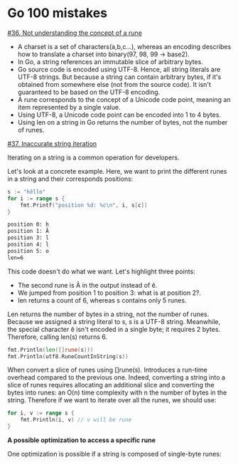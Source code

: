 # Go 100 mistakes

[#36. Not understanding the concept of a rune](./5.%20Strings.md#36-not-understanding-the-concept-of-a-rune)

- A charset is a set of characters(a,b,c...), whereas an encoding describes how to translate a charset into binary(97, 98, 99 -> base2).
- In Go, a string references an immutable slice of arbitrary bytes.
- Go source code is encoded using UTF-8. Hence, all string literals are UTF-8 strings. But because a string can contain arbitrary bytes, if it's obtained from somewhere else (not from the source code). It isn't guaranteed to be based on the UTF-8 encoding.
- A rune corresponds to the concept of a Unicode code point, meaning an item represented by a single value.
- Using UTF-8, a Unicode code point can be encoded into 1 to 4 bytes.
- Using len on a string in Go returns the number of bytes, not the number of runes.

[#37. Inaccurate string iteration]("./5.%20Strings.md#37-inaccurate-string-iteration")

Iterating on a string is a common operation for developers.

Let's look at a concrete example. Here, we want to print the different runes in a string and their corresponds positions:

```go
s := "hêllo"
for i := range s {
    fmt.Printf("position %d: %c\n", i, s[c])
}
```

```txt
position 0: h
position 1: Ã
position 3: l
position 4: l
position 5: o
len=6
```

This code doesn't do what we want. Let's highlight three points:

- The second rune is Ã in the output instead of ê.
- We jumped from position 1 to position 3: what is at position 2?.
- len returns a count of 6, whereas s contains only 5 runes.

Len returns the number of bytes in a string, not the number of runes. Because we assigned a string literal to s, s is a UTF-8 string. Meanwhile, the special character ê isn't encoded in a single byte; it requires 2 bytes. Therefore, calling len(s) returns 6.

```go
fmt.Println(len([]rune(s)))
fmt.Println(utf8.RuneCountInString(s))
```

When convert a slice of runes using []rune(s). Introduces a run-time overhead compared to the previous one. Indeed, converting a string into a slice of runes requires allocating an additional slice and converting the bytes into runes: an O(n) time complexity with n the number of bytes in the string. Therefore if we want to iterate over all the runes, we should use: 

```go
for i, v := range s {
    fmt.Println(i, v) // v will be rune
}
```

**A possible optimization to access a specific rune**

One optimization is possible if a string is composed of single-byte runes:

